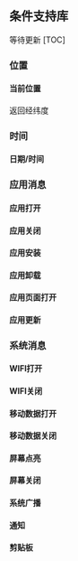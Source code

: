 ## 条件支持库
等待更新
[TOC]

### 位置
#### 当前位置
返回经纬度
### 时间
#### 日期/时间
### 应用消息
#### 应用打开
#### 应用关闭
#### 应用安装
#### 应用卸载
#### 应用页面打开
#### 应用更新

### 系统消息


#### WIFI打开
#### WIFI关闭
#### 移动数据打开
#### 移动数据关闭
#### 屏幕点亮
#### 屏幕关闭
#### 系统广播
#### 通知
#### 剪贴板